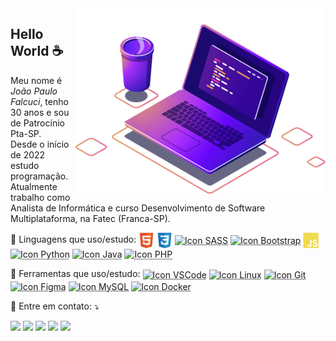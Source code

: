 <img src="computer-illustration.png" min-width="400px" max-width="400px" width="400px" align="right" alt="Computador">

<h2>Hello World ☕</h2>

<p style="font-size:14px" align="left"> 
    Meu nome é <em>João Paulo Falcuci</em>, tenho 30 anos e sou de Patrocínio Pta-SP.<br>
    Desde o início de 2022 estudo programação. Atualmente trabalho como Analista de Informática e curso Desenvolvimento de Software Multiplataforma, na Fatec (Franca-SP).
</p>

<p align="left">🦄 Linguagens que uso/estudo:
    <abbr title="HTML"><img align="center" alt="Icon HTML" height="25" src="https://raw.githubusercontent.com/devicons/devicon/master/icons/html5/html5-original.svg" /></abbr>
    <abbr title="CSS"><img align="center" alt="Icon CSS" height="25" src="https://raw.githubusercontent.com/devicons/devicon/master/icons/css3/css3-original.svg" /></abbr>
    <abbr title="Sass"><img align="center" alt="Icon SASS" height="25" src="https://cdn.jsdelivr.net/gh/devicons/devicon/icons/sass/sass-original.svg" /></abbr>
    <abbr title="Booststrap"><img align="center" alt="Icon Bootstrap" height="25" src="https://cdn.jsdelivr.net/gh/devicons/devicon/icons/bootstrap/bootstrap-original.svg" /></abbr>
    <abbr title="Javascript"><img align="center" alt="Icon Javascript" height="25" src="https://raw.githubusercontent.com/devicons/devicon/master/icons/javascript/javascript-plain.svg" /></abbr>
    <abbr title="Python"><img align="center" alt="Icon Python" height="25" src="https://cdn.jsdelivr.net/gh/devicons/devicon/icons/python/python-original.svg" /></abbr>
    <abbr title="Java"><img align="center" alt="Icon Java" height="25" src="https://cdn.jsdelivr.net/gh/devicons/devicon/icons/java/java-original.svg" /></abbr>
    <abbr title="PHP"><img align="center" alt="Icon PHP" height="35" src="https://cdn.jsdelivr.net/gh/devicons/devicon/icons/php/php-original.svg" /></abbr>
</p>

<p align="left">💼 Ferramentas que uso/estudo:
    <abbr title="Visual Studio Code"><img align="center" alt="Icon VSCode" height="25" src="https://cdn.jsdelivr.net/gh/devicons/devicon/icons/vscode/vscode-original.svg" /></abbr>
    <abbr title="Linux"><img align="center" alt="Icon Linux" height="25" src="https://cdn.jsdelivr.net/gh/devicons/devicon/icons/linux/linux-original.svg" /></abbr>
    <abbr title="Git"><img align="center" alt="Icon Git" height="25" src="https://cdn.jsdelivr.net/gh/devicons/devicon/icons/git/git-original.svg" /></abbr>
    <abbr title="Figma"><img align="center" alt="Icon Figma" height="25" src="https://cdn.jsdelivr.net/gh/devicons/devicon/icons/figma/figma-original.svg" /></abbr>
    <abbr title="MySQL"><img align="center" alt="Icon MySQL" height="35" src="https://cdn.jsdelivr.net/gh/devicons/devicon/icons/mysql/mysql-original-wordmark.svg" /></abbr>
    <abbr title="Docker"><img align="center" alt="Icon Docker" height="35" src="https://cdn.jsdelivr.net/gh/devicons/devicon/icons/docker/docker-original.svg" /></abbr>
</p>

<p align="left">💌 Entre em contato: ⤵️</p>
<p align="left">
    <a href="mailto:jpfalcuci@gmail.com" target="_blank"><img height="25" src="https://img.shields.io/badge/Gmail-D14836?style=for-the-badge&logo=gmail&logoColor=white" target="_blank"></a>
    <a href="https://wa.me/+5516993211180" target="_blank"><img height="25" src="https://img.shields.io/badge/WhatsApp-25D366?style=for-the-badge&logo=whatsapp&logoColor=white" target="_blank"></a>
    <a href="https://www.linkedin.com/in/jpfalcuci/" target="_blank"><img height="25" src="https://img.shields.io/badge/-LinkedIn-%230077B5?style=for-the-badge&logo=linkedin&logoColor=white" target="_blank"></a>
    <a href="https://instagram.com/jp.falcuci" target="_blank"><img height="25" src="https://img.shields.io/badge/-Instagram-%23E4405F?style=for-the-badge&logo=instagram&logoColor=white" target="_blank"></a>
    <a href="https://twitter.com/jpfalcuci" target="_blank"><img height="25" src="https://img.shields.io/badge/Twitter-1DA1F2?style=for-the-badge&logo=twitter&logoColor=white" target="_blank"></a>
</p>
